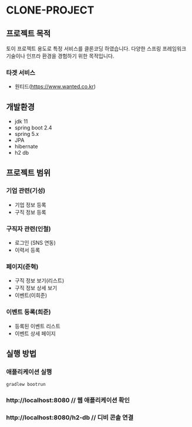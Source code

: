 # CLONE-PROJECT

## 프로젝트 목적
토이 프로젝트 용도로 특정 서비스를 클론코딩 하였습니다. 다양한 스프링 프레임워크 기술이나 인프라 환경을 경험하기 위한 목적입니다. 

### 타겟 서비스
- 원티드(https://www.wanted.co.kr)

## 개발환경
- jdk 11
- spring boot 2.4
- spring 5.x
- JPA
- hibernate
- h2 db

## 프로젝트 범위
### 기업 관련(기성)
- 기업 정보 등록
- 구직 정보 등록

### 구직자 관련(인철)
- 로그인 (SNS 연동)
- 이력서 등록

### 페이지(준혁)
- 구직 정보 보기(리스트)
- 구직 정보 상세 보기
- 이벤트(이희준)

### 이벤트 등록(희준)
- 등록된 이벤트 리스트
- 이벤트 상세 페이지

## 실행 방법

### 애플리케이션 실행

```
gradlew bootrun
```

### http://localhost:8080 // 웹 애플리케이션 확인
### http://localhost:8080/h2-db // 디비 콘솔 연결


